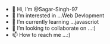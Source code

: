 - 👋 Hi, I’m @Sagar-Singh-97
- 👀 I’m interested in ...Web Devlopment
- 🌱 I’m currently learning ...javascriot
- 💞️ I’m looking to collaborate on ...:)
- 📫 How to reach me ...:)

<!---
Sagar-Singh-97/Sagar-Singh-97 is a ✨ special ✨ repository because its `README.md` (this file) appears on your GitHub profile.
You can click the Preview link to take a look at your changes.
--->
